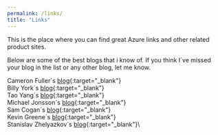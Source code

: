 ```yaml
---
permalink: /links/
title: "Links"
---
```


This is the place where you can find great Azure links and other related product sites.

Below are some of the best blogs that i know of. If you think I´ve missed your blog in the list or any other blog, let me know.

Cameron Fuller´s [blog](https://www.catapultsystems.com/author/cfuller/){:target="_blank"}\
Billy York´s [blog](https://www.cloudsma.com/){:target="_blank"}\
Tao Yang´s [blog](https://blog.tyang.org/){:target="_blank"}\
Michael Jonsson´s [blog](https://azurefabric.com/){:target="_blank"}\
Sam Cogan´s [blog](https://samcogan.com/){:target="_blank"}\
Kevin Greene´s [blog](https://kevingreeneitblog.blogspot.com/){:target="_blank"}\
Stanislav Zhelyazkov´s [blog](https://cloudadministrator.net/){:target="_blank"}\